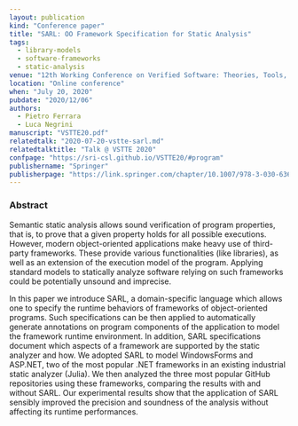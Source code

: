 ```yaml
---
layout: publication
kind: "Conference paper"
title: "SARL: OO Framework Specification for Static Analysis"
tags: 
  - library-models
  - software-frameworks
  - static-analysis
venue: "12th Working Conference on Verified Software: Theories, Tools, and Experiments (VSTTE 2020)"
location: "Online conference"
when: "July 20, 2020"
pubdate: "2020/12/06"
authors:
  - Pietro Ferrara
  - Luca Negrini
manuscript: "VSTTE20.pdf"
relatedtalk: "2020-07-20-vstte-sarl.md"
relatedtalktitle: "Talk @ VSTTE 2020"
confpage: "https://sri-csl.github.io/VSTTE20/#program"
publishername: "Springer"
publisherpage: "https://link.springer.com/chapter/10.1007/978-3-030-63618-0_1"
---
```


### Abstract

Semantic static analysis allows sound verification of program properties, that is, to prove that a given property holds for all possible executions. However, modern object-oriented applications make heavy use of third-party frameworks. These provide various functionalities (like libraries), as well as an extension of the execution model of the program. Applying standard models to statically analyze software relying on such frameworks could be potentially unsound and imprecise.

In this paper we introduce SARL, a domain-specific language which allows one to specify the runtime behaviors of frameworks of object-oriented programs. Such specifications can be then applied to automatically generate annotations on program components of the application to model the framework runtime environment. In addition, SARL specifications document which aspects of a framework are supported by the static analyzer and how. We adopted SARL to model WindowsForms and ASP.NET, two of the most popular .NET frameworks in an existing industrial static analyzer (Julia). We then analyzed the three most popular GitHub repositories using these frameworks, comparing the results with and without SARL. Our experimental results show that the application of SARL sensibly improved the precision and soundness of the analysis without affecting its runtime performances.
